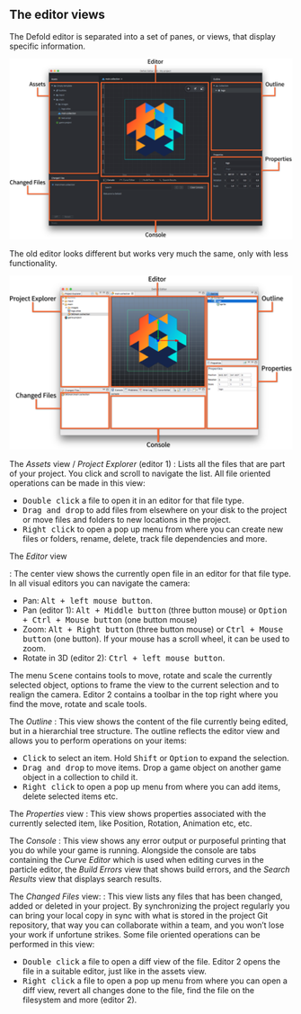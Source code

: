 ## The editor views

The Defold editor is separated into a set of panes, or views, that display specific information.

![Editor 2](../shared/images/editor2_overview.png)

The old editor looks different but works very much the same, only with less functionality.

![Editor 1](../shared/images/editor1_overview.png)

The *Assets* view / *Project Explorer* (editor 1)
: Lists all the files that are part of your project. You click and scroll to navigate the list. All file oriented operations can be made in this view:

   - <kbd>Double click</kbd> a file to open it in an editor for that file type.
   - <kbd>Drag and drop</kbd> to add files from elsewhere on your disk to the project or move files and folders to new locations in the project.
   - <kbd>Right click</kbd> to open a pop up menu from where you can create new files or folders, rename, delete, track file dependencies and more.

The *Editor* view

: The center view shows the currently open file in an editor for that file type. In all visual editors you can navigate the camera:

   - Pan: <kbd>Alt + left mouse button</kbd>.
   - Pan (editor 1): <kbd>Alt + Middle button</kbd> (three button mouse) or <kbd>Option + Ctrl + Mouse button</kbd> (one button mouse)
   - Zoom: <kbd>Alt + Right button</kbd> (three button mouse) or <kbd>Ctrl + Mouse button</kbd> (one button). If your mouse has a scroll wheel, it can be used to zoom.
   - Rotate in 3D (editor 2): <kbd>Ctrl + left mouse button</kbd>.

   The menu <kbd>Scene</kbd> contains tools to move, rotate and scale the currently selected object, options to frame the view to the current selection and to realign the camera. Editor 2 contains a toolbar in the top right where you find the move, rotate and scale tools.

The *Outline*
: This view shows the content of the file currently being edited, but in a hierarchial tree structure. The outline reflects the editor view and allows you to perform operations on your items:
   - <kbd>Click</kbd> to select an item. Hold <kbd>Shift</kbd> or <kbd>Option</kbd> to expand the selection.
   - <kbd>Drag and drop</kbd> to move items. Drop a game object on another game object in a collection to child it.
   - <kbd>Right click</kbd> to open a pop up menu from where you can add items, delete selected items etc.

The *Properties* view
: This view shows properties associated with the currently selected item, like Position, Rotation, Animation etc, etc.

The *Console*
: This view shows any error output or purposeful printing that you do while your game is running. Alongside the console are tabs containing the *Curve Editor* which is used when editing curves in the particle editor, the *Build Errors* view that shows build errors, and the *Search Results* view that displays search results.

The *Changed Files* view:
: This view lists any files that has been changed, added or deleted in your project. By synchronizing the project regularly you can bring your local copy in sync with what is stored in the project Git repository, that way you can collaborate within a team, and you won’t lose your work if unfortune strikes. Some file oriented operations can be performed in this view:

   - <kbd>Double click</kbd> a file to open a diff view of the file. Editor 2 opens the file in a suitable editor, just like in the assets view.
   - <kbd>Right click</kbd> a file to open a pop up menu from where you can open a diff view, revert all changes done to the file, find the file on the filesystem and more (editor 2).
